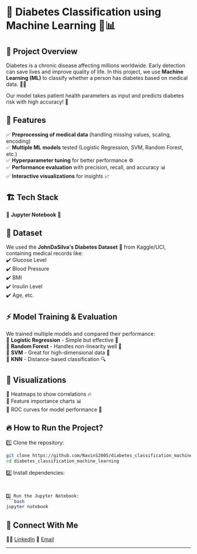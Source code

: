 # 🏥 Diabetes Classification using Machine Learning 🤖📊  

## 🚀 Project Overview  
Diabetes is a chronic disease affecting millions worldwide. Early detection can save lives and improve quality of life. In this project, we use **Machine Learning (ML)** to classify whether a person has diabetes based on medical data. 💉🔬  

Our model takes patient health parameters as input and predicts diabetes risk with high accuracy! 🎯  

## 📌 Features  
✅ **Preprocessing of medical data** (handling missing values, scaling, encoding)  
✅ **Multiple ML models** tested (Logistic Regression, SVM, Random Forest, etc.)  
✅ **Hyperparameter tuning** for better performance ⚙️  
✅ **Performance evaluation** with precision, recall, and accuracy 📊  
✅ **Interactive visualizations** for insights 📈  

## 🏗️ Tech Stack    
🔹 **Jupyter Notebook** 📓  

## 📂 Dataset  
We used the **JohnDaSilva's Diabetes Dataset** 🏥 from Kaggle/UCI, containing medical records like:  
✔️ Glucose Level  
✔️ Blood Pressure  
✔️ BMI  
✔️ Insulin Level  
✔️ Age, etc.  

## ⚡ Model Training & Evaluation  
We trained multiple models and compared their performance:  
📌 **Logistic Regression** - Simple but effective 🔹  
📌 **Random Forest** - Handles non-linearity well 🌲  
📌 **SVM** - Great for high-dimensional data 🔄  
📌 **KNN** - Distance-based classification 🔍  


## 🎨 Visualizations  
🔸 Heatmaps to show correlations 🔥  
🔸 Feature importance charts 📊  
🔸 ROC curves for model performance 🚀  

## 🔥 How to Run the Project?  
1️⃣ Clone the repository:  
   ```bash
   git clone https://github.com/NavinS2005/diabetes_classification_machine_learning.git
   cd diabetes_classification_machine_learning
   ```  
2️⃣ Install dependencies:  
   ```bash


3️⃣ Run the Jupyter Notebook:  
   ```bash
   jupyter notebook
   ```  

## 🔗 Connect With Me  
👨‍💻 [LinkedIn](https://www.linkedin.com/in/navin-s2005166/)
📩 [Email](navin2005166@gmail.com)  

---
